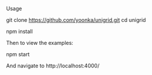 Usage

git clone https://github.com/yoonka/unigrid.git
cd unigrid

npm install

Then to view the examples:

npm start

And navigate to http://localhost:4000/
